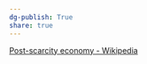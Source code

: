 ```yaml
---
dg-publish: True
share: true
---
```

[Post-scarcity economy - Wikipedia](https://en.wikipedia.org/wiki/Post-scarcity_economy)
